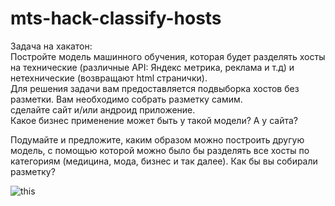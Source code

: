 # mts-hack-classify-hosts

Задача на хакатон:  
Постройте модель машинного обучения, которая будет разделять хосты на технические (различные API: Яндекс метрика, реклама и т.д) и нетехнические (возвращают html странички).  
Для решения задачи вам предоставляется подвыборка хостов без разметки. Вам необходимо собрать разметку самим.  
сделайте сайт и/или андроид приложение.  
Какое бизнес применение может быть у такой модели? А у сайта?  

Подумайте и предложите, каким образом можно построить другую модель, с помощью которой можно было бы разделять все хосты по категориям (медицина, мода, бизнес и так далее). Как бы вы собирали разметку? 

![this](https://user-images.githubusercontent.com/74900958/132009912-1fc1783e-acca-4299-9d78-1a66288aba40.gif)

